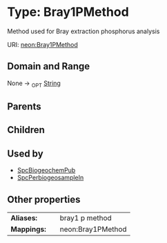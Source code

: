 
# Type: Bray1PMethod


Method used for Bray extraction phosphorus analysis

URI: [neon:Bray1PMethod](https://data.neonscience.org/Bray1PMethod)


## Domain and Range

None ->  <sub>OPT</sub> [String](types/String.md)

## Parents


## Children


## Used by

 * [SpcBiogeochemPub](SpcBiogeochemPub.md)
 * [SpcPerbiogeosampleIn](SpcPerbiogeosampleIn.md)

## Other properties

|  |  |  |
| --- | --- | --- |
| **Aliases:** | | bray1 p method |
| **Mappings:** | | neon:Bray1PMethod |

